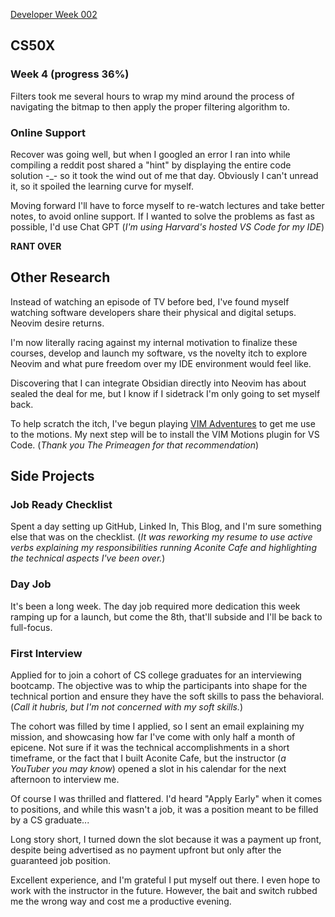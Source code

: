 [Developer Week 002]()

## CS50X

### Week 4 (progress 36%)

Filters took me several hours to wrap my mind around the process of navigating the bitmap to then apply the proper filtering algorithm to.

### Online Support

Recover was going well, but when I googled an error I ran into while compiling a reddit post shared a "hint" by displaying the entire code solution \-\_\- so it took the wind out of me that day. Obviously I can't unread it, so it spoiled the learning curve for myself.

Moving forward I'll have to force myself to re-watch lectures and take better notes, to avoid online support. If I wanted to solve the problems as fast as possible, I'd use Chat GPT (_I'm using Harvard's hosted VS Code for my IDE_)

**RANT OVER**

## Other Research

Instead of watching an episode of TV before bed, I've found myself watching software developers share their physical and digital setups. Neovim desire returns.

I'm now literally racing against my internal motivation to finalize these courses, develop and launch my software, vs the novelty itch to explore Neovim and what pure freedom over my IDE environment would feel like.

Discovering that I can integrate Obsidian directly into Neovim has about sealed the deal for me, but I know if I sidetrack I'm only going to set myself back.

To help scratch the itch, I've begun playing [VIM Adventures](https://vim-adventures.com/) to get me use to the motions. My next step will be to install the VIM Motions plugin for VS Code. (_Thank you The Primeagen for that recommendation_)

## Side Projects

### Job Ready Checklist

Spent a day setting up GitHub, Linked In, This Blog, and I'm sure something else that was on the checklist. (_It was reworking my resume to use active verbs explaining my responsibilities running Aconite Cafe and highlighting the technical aspects I've been over._)

### Day Job

It's been a long week. The day job required more dedication this week ramping up for a launch, but come the 8th, that'll subside and I'll be back to full-focus.

### First Interview

Applied for to join a cohort of CS college graduates for an interviewing bootcamp. The objective was to whip the participants into shape for the technical portion and ensure they have the soft skills to pass the behavioral. (_Call it hubris, but I'm not concerned with my soft skills._)

The cohort was filled by time I applied, so I sent an email explaining my mission, and showcasing how far I've come with only half a month of epicene. Not sure if it was the technical accomplishments in a short timeframe, or the fact that I built Aconite Cafe, but the instructor (_a YouTuber you may know_) opened a slot in his calendar for the next afternoon to interview me.

Of course I was thrilled and flattered. I'd heard "Apply Early" when it comes to positions, and while this wasn't a job, it was a position meant to be filled by a CS graduate...

Long story short, I turned down the slot because it was a payment up front, despite being advertised as no payment upfront but only after the guaranteed job position.

Excellent experience, and I'm grateful I put myself out there. I even hope to work with the instructor in the future. However, the bait and switch rubbed me the wrong way and cost me a productive evening.
